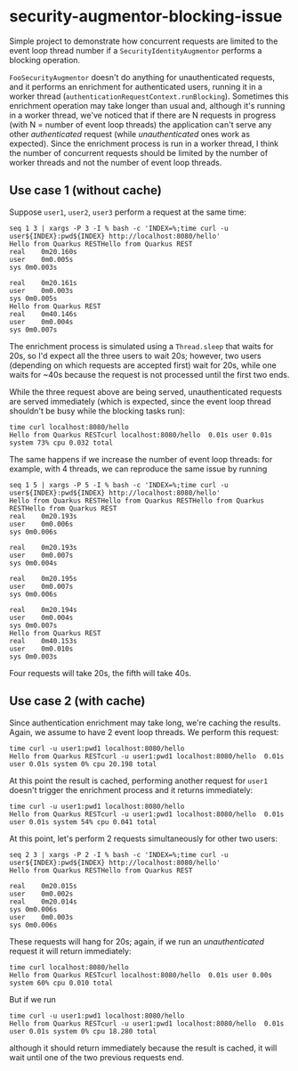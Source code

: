 # security-augmentor-blocking-issue

Simple project to demonstrate how concurrent requests are limited to the event loop thread number
if a `SecurityIdentityAugmentor` performs a blocking operation.

`FooSecurityAugmentor` doesn't do anything for unauthenticated requests, and it performs an
enrichment for authenticated users, running it in a worker thread (`authenticationRequestContext.runBlocking`).
Sometimes this enrichment operation may take longer than usual and, although it's running in a
worker thread, we've noticed that if there are N requests in progress (with N = number of event
loop threads) the application can't serve any other _authenticated_ request (while
_unauthenticated_ ones work as expected).
Since the enrichment process is run in a worker thread, I think the number of concurrent requests
should be limited by the number of worker threads and not the number of event loop threads.

## Use case 1 (without cache)

Suppose `user1`, `user2`, `user3` perform a request at the same time:

```
seq 1 3 | xargs -P 3 -I % bash -c 'INDEX=%;time curl -u user${INDEX}:pwd${INDEX} http://localhost:8080/hello'
Hello from Quarkus RESTHello from Quarkus REST
real	0m20.160s
user	0m0.005s
sys	0m0.003s

real	0m20.161s
user	0m0.003s
sys	0m0.005s
Hello from Quarkus REST
real	0m40.146s
user	0m0.004s
sys	0m0.007s
```

The enrichment process is simulated using a `Thread.sleep` that waits for 20s, so I'd expect all
the three users to wait 20s; however, two users (depending on which requests are accepted first)
wait for 20s, while one waits for ~40s because the request is not processed until the first two ends. 

While the three request above are being served, unauthenticated requests are served immediately
(which is expected, since the event loop thread shouldn't be busy while the blocking tasks run):

```
time curl localhost:8080/hello
Hello from Quarkus RESTcurl localhost:8080/hello  0.01s user 0.01s system 73% cpu 0.032 total
```

The same happens if we increase the number of event loop threads: for example, with 4 threads, we can reproduce the same issue by running

```
seq 1 5 | xargs -P 5 -I % bash -c 'INDEX=%;time curl -u user${INDEX}:pwd${INDEX} http://localhost:8080/hello'
Hello from Quarkus RESTHello from Quarkus RESTHello from Quarkus RESTHello from Quarkus REST
real	0m20.193s
user	0m0.006s
sys	0m0.006s

real	0m20.193s
user	0m0.007s
sys	0m0.004s

real	0m20.195s
user	0m0.007s
sys	0m0.006s

real	0m20.194s
user	0m0.004s
sys	0m0.007s
Hello from Quarkus REST
real	0m40.153s
user	0m0.010s
sys	0m0.003s
```

Four requests will take 20s, the fifth will take 40s.

## Use case 2 (with cache)

Since authentication enrichment may take long, we're caching the results. Again, we assume to have 2 event loop threads. We perform this request:

```
time curl -u user1:pwd1 localhost:8080/hello
Hello from Quarkus RESTcurl -u user1:pwd1 localhost:8080/hello  0.01s user 0.01s system 0% cpu 20.198 total
```

At this point the result is cached, performing another request for `user1` doesn't trigger the enrichment process and it returns immediately:

```
time curl -u user1:pwd1 localhost:8080/hello
Hello from Quarkus RESTcurl -u user1:pwd1 localhost:8080/hello  0.01s user 0.01s system 54% cpu 0.041 total
```

At this point, let's perform 2 requests simultaneously for other two users:

```
seq 2 3 | xargs -P 2 -I % bash -c 'INDEX=%;time curl -u user${INDEX}:pwd${INDEX} http://localhost:8080/hello'
Hello from Quarkus RESTHello from Quarkus REST

real	0m20.015s
user	0m0.002s
real	0m20.014s
sys	0m0.006s
user	0m0.003s
sys	0m0.006s
```

These requests will hang for 20s; again, if we run an _unauthenticated_ request it will return immediately:

```
time curl localhost:8080/hello         
Hello from Quarkus RESTcurl localhost:8080/hello  0.01s user 0.00s system 60% cpu 0.010 total
```

But if we run 

```
time curl -u user1:pwd1 localhost:8080/hello
Hello from Quarkus RESTcurl -u user1:pwd1 localhost:8080/hello  0.01s user 0.01s system 0% cpu 18.280 total
```

although it should return immediately because the result is cached, it will wait until one of the two previous requests end. 

